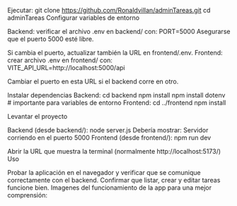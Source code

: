 Ejecutar: git clone https://github.com/Ronaldvillan/adminTareas.git cd adminTareas
Configurar variables de entorno

Backend: verificar el archivo .env en backend/ con: PORT=5000
Asegurarse que el puerto 5000 esté libre.

Si cambia el puerto, actualizar también la URL en frontend/.env.
Frontend: crear archivo .env en frontend/ con: VITE_API_URL=http://localhost:5000/api

Cambiar el puerto en esta URL si el backend corre en otro.

Instalar dependencias
Backend: cd backend npm install npm install dotenv # importante para variables de entorno
Frontend: cd ../frontend npm install

Levantar el proyecto

Backend (desde backend/): node server.js
Debería mostrar: Servidor corriendo en el puerto 5000
Frontend (desde frontend/): npm run dev

Abrir la URL que muestra la terminal (normalmente http://localhost:5173/)
Uso

Probar la aplicación en el navegador y verificar que se comunique correctamente con el backend.
Confirmar que listar, crear y editar tareas funcione bien.
Imagenes del funcionamiento de la app para una mejor comprensión:
